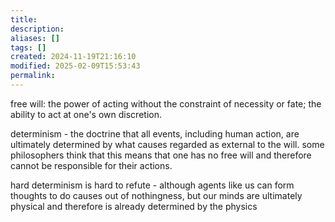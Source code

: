```yaml
---
title: 
description: 
aliases: []
tags: []
created: 2024-11-19T21:16:10
modified: 2025-02-09T15:53:43
permalink:
---
```


free will: the power of acting without the constraint of necessity or fate; the ability to act at one's own discretion.

determinism - the doctrine that all events, including human action, are ultimately determined by what causes regarded as external to the will. some philosophers think that this means that one has no free will and therefore cannot be responsible for their actions.

hard determinism is hard to refute - although agents like us can form thoughts to do causes out of nothingness, but our minds are ultimately physical and therefore is already determined by the physics
